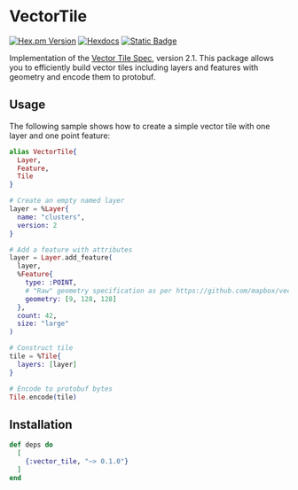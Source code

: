 # VectorTile

[![Hex.pm Version](https://img.shields.io/hexpm/v/vector_tile)](https://hex.pm/packages/vector_tile)
[![Hexdocs](https://img.shields.io/badge/HexDocs-8A2BE2)](https://hexdocs.pm/vector_tile)
[![Static Badge](https://img.shields.io/badge/Changelog-0398fc)](https://github.com/box-id/vector_tile/releases)

Implementation of the [Vector Tile Spec](https://github.com/mapbox/vector-tile-spec/tree/master/2.1), version 2.1. This
package allows you to efficiently build vector tiles including layers and features with geometry and encode them to
protobuf.

## Usage

The following sample shows how to create a simple vector tile with one layer and one point feature:

```elixir
alias VectorTile{
  Layer,
  Feature,
  Tile
}

# Create an empty named layer
layer = %Layer{
  name: "clusters",
  version: 2
}

# Add a feature with attributes
layer = Layer.add_feature(
  layer,
  %Feature{
    type: :POINT,
    # "Raw" geometry specification as per https://github.com/mapbox/vector-tile-spec/tree/master/2.1#43-geometry-encoding
    geometry: [9, 128, 128]
  },
  count: 42,
  size: "large"
)

# Construct tile
tile = %Tile{
  layers: [layer]
}

# Encode to protobuf bytes
Tile.encode(tile)
```

## Installation

```elixir
def deps do
  [
    {:vector_tile, "~> 0.1.0"}
  ]
end
```
